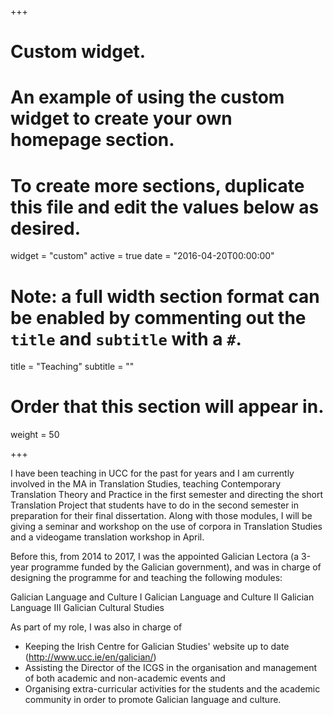 +++
# Custom widget.
# An example of using the custom widget to create your own homepage section.
# To create more sections, duplicate this file and edit the values below as desired.
widget = "custom"
active = true
date = "2016-04-20T00:00:00"

# Note: a full width section format can be enabled by commenting out the `title` and `subtitle` with a `#`.
title = "Teaching"
subtitle = ""

# Order that this section will appear in.
weight = 50

+++

I have been teaching in UCC for the past for years and I am currently involved in the MA in Translation Studies, teaching Contemporary Translation Theory and Practice in the first semester and directing the short Translation Project that students have to do in the second semester in preparation for their final dissertation. Along with those modules, I will be giving a seminar and workshop on the use of corpora in Translation Studies and a videogame translation workshop in April.

Before this, from 2014 to 2017, I was the appointed Galician Lectora (a 3-year programme funded by the Galician government), and was  in charge of designing the programme for and teaching the following modules:

Galician Language and Culture I
Galician Language and Culture II
Galician Language III
Galician Cultural Studies

As part of my role, I was also in charge of 
 - Keeping the Irish Centre for Galician Studies' website up to date (http://www.ucc.ie/en/galician/)
 - Assisting the Director of the ICGS in the organisation and management of both academic and non-academic events and
 - Organising extra-curricular activities for the students and the academic community in order to promote Galician language and culture.
